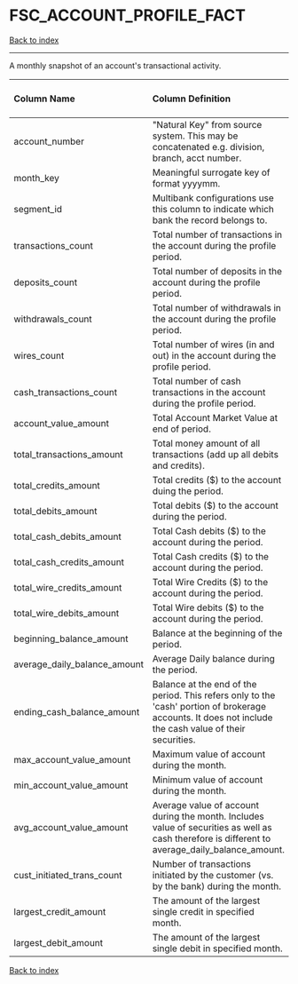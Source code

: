 # FSC_ACCOUNT_PROFILE_FACT

[Back to index](./index.md)

---

A monthly snapshot of an account's transactional activity.

| Column Name                  | Column Definition                                                                                                                                       | Column Data Type   | Column Null Option   | PK   | FK   |
|:-----------------------------|:--------------------------------------------------------------------------------------------------------------------------------------------------------|:-------------------|:---------------------|:-----|:-----|
| account_number               | "Natural Key" from source system.  This may be concatenated e.g. division, branch, acct number.                                                         | VARCHAR2(50)       | Not Null             | Yes  | No   |
| month_key                    | Meaningful surrogate key of format yyyymm.                                                                                                              | NUMBER(6,0)        | Not Null             | No   | Yes  |
| segment_id                   | Multibank configurations use this column to indicate which bank the record belongs to.                                                                  | VARCHAR2(128)      | Not Null             | No   | Yes  |
| transactions_count           | Total number of transactions in the account during the profile period.                                                                                  | NUMBER(10,0)       | Null                 | No   | No   |
| deposits_count               | Total number of deposits in the account during the profile period.                                                                                      | NUMBER(10,0)       | Null                 | No   | No   |
| withdrawals_count            | Total number of withdrawals in the account during the profile period.                                                                                   | NUMBER(10,0)       | Null                 | No   | No   |
| wires_count                  | Total number of wires (in and out) in the account during the profile period.                                                                            | NUMBER(10,0)       | Null                 | No   | No   |
| cash_transactions_count      | Total number of cash transactions in the account during the profile period.                                                                             | NUMBER(10,0)       | Null                 | No   | No   |
| account_value_amount         | Total Account Market Value at end of period.                                                                                                            | NUMBER(18,5)       | Null                 | No   | No   |
| total_transactions_amount    | Total money amount of all transactions (add up all debits and credits).                                                                                 | NUMBER(18,5)       | Null                 | No   | No   |
| total_credits_amount         | Total credits ($) to the account duing the period.                                                                                                      | NUMBER(18,5)       | Null                 | No   | No   |
| total_debits_amount          | Total debits ($) to the account during the period.                                                                                                      | NUMBER(18,5)       | Null                 | No   | No   |
| total_cash_debits_amount     | Total Cash debits ($) to the account during the period.                                                                                                 | NUMBER(18,5)       | Null                 | No   | No   |
| total_cash_credits_amount    | Total Cash credits ($) to the account during the period.                                                                                                | NUMBER(18,5)       | Null                 | No   | No   |
| total_wire_credits_amount    | Total Wire Credits ($) to the account during the period.                                                                                                | NUMBER(18,5)       | Null                 | No   | No   |
| total_wire_debits_amount     | Total Wire debits ($) to the account during the period.                                                                                                 | NUMBER(18,5)       | Null                 | No   | No   |
| beginning_balance_amount     | Balance at the beginning of the period.                                                                                                                 | NUMBER(18,5)       | Null                 | No   | No   |
| average_daily_balance_amount | Average Daily balance during the period.                                                                                                                | NUMBER(18,5)       | Null                 | No   | No   |
| ending_cash_balance_amount   | Balance at the end of the period. This refers only to the 'cash' portion of brokerage accounts. It does not include the cash value of their securities. | NUMBER(18,5)       | Null                 | No   | No   |
| max_account_value_amount     | Maximum value of account during the month.                                                                                                              | NUMBER(18,5)       | Null                 | No   | No   |
| min_account_value_amount     | Minimum value of account during the month.                                                                                                              | NUMBER(18,5)       | Null                 | No   | No   |
| avg_account_value_amount     | Average value of account during the month.  Includes value of securities as well as cash therefore is different to average_daily_balance_amount.        | NUMBER(18,5)       | Null                 | No   | No   |
| cust_initiated_trans_count   | Number of transactions initiated by the customer (vs. by the bank) during the month.                                                                    | NUMBER(10,0)       | Null                 | No   | No   |
| largest_credit_amount        | The amount of the largest single credit in specified month.                                                                                             | NUMBER(18,5)       | Null                 | No   | No   |
| largest_debit_amount         | The amount of the largest single debit in specified month.                                                                                              | NUMBER(18,5)       | Null                 | No   | No   |

[Back to index](./index.md)